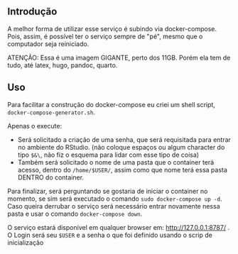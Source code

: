 ## Introdução

A melhor forma de utilizar esse serviço é subindo via docker-compose. Pois, assim, é possível ter o serviço sempre de "pé", mesmo que o computador seja reiniciado.

ATENÇÃO: Essa é uma imagem GIGANTE, perto dos 11GB. Porém ela tem de tudo, até latex, hugo, pandoc, quarto.

## Uso

Para facilitar a construção do docker-compose eu criei um shell script, `docker-compose-generator.sh`.

Apenas o execute: 

- Será solicitado a criação de uma senha, que será requisitada para entrar no ambiente do RStudio. (não coloque espaços ou algum character do tipo `$&\`, não fiz o esquema para lidar com esse tipo de coisa)
- Também será solicitado o nome de uma pasta que o container terá acesso, dentro do `/home/$USER/`, assim como que nome terá essa pasta DENTRO do container.

Para finalizar, será perguntando se gostaria de iniciar o container no momento, se sim será executado o comando `sudo docker-compose up -d`. Caso queira derrubar o serviço será necessário entrar novamente nessa pasta e usar o comando `docker-compose down`.

O serviço estará disponível em qualquer browser em: http://127.0.0.1:8787/ . O Login será seu `$USER` e a senha o que foi definido usando o scrip de inicialização